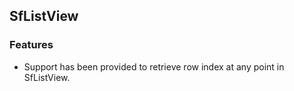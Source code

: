## SfListView
  
### Features

* Support has been provided to retrieve row index at any point in SfListView.

